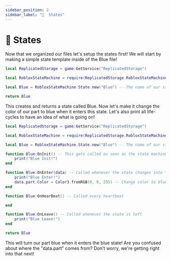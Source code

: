 ```yaml
---
sidebar_position: 2
sidebar_label: "🔀  States"
---
```


# 🔀 States
Now that we organized our files let's setup the states first! We will start by making a simple state template inside of the Blue file!

```lua
local ReplicatedStorage = game:GetService("ReplicatedStorage")

local RobloxStateMachine = require(ReplicatedStorage.RobloxStateMachine)

local Blue = RobloxStateMachine.State.new("Blue") -- The name of our state

return Blue
```
This creates and returns a state called Blue. Now let's make it change the color of our part to blue when it enters this state. Let's also print all life-cycles to have an idea of what is going on!

```lua
local ReplicatedStorage = game:GetService("ReplicatedStorage")

local RobloxStateMachine = require(ReplicatedStorage.RobloxStateMachine)

local Blue = RobloxStateMachine.State.new("Blue") -- The name of our state

function Blue:OnInit() -- This gets called as soon as the state machine is created
	print("Blue Init!")
end

function Blue:OnEnter(data) -- Called whenever the state changes into "Blue"
	print("Blue Enter!")
	data.part.Color = Color3.fromRGB(0, 0, 255) -- Change color to blue!
end

function Blue:OnHearBeat() -- Called every heartbeat

end

function Blue:OnLeave() -- Called whenever the state is left
	print("Blue Leave!")
end

return Blue
```
This will turn our part blue when it enters the blue state! Are you confused about where the "data.part" comes from? Don't worry, we're getting right into that next!

